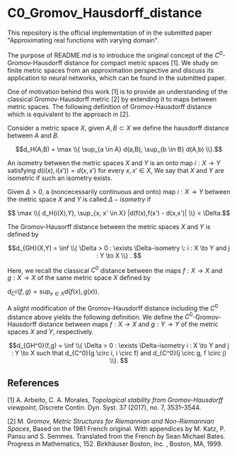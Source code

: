 # C0_Gromov_Hausdorff_distance

This repository is the official implementation of in the submitted paper "Approximating real functions with varying domain".

The purpose of README.md is to introduce the original concept of the $C^0$-Gromov-Hausdorff distance for compact metric spaces [1]. We study on finite metric spaces from an approximation perspective and discuss its application to neural networks, which can be found in the submitted paper.


One of motivation behind this work [1] is to provide an understanding of the classical Gromov-Hausdorff metric [2] by extending it to maps between metric spaces. The following definition of Gromov-Hausdorff distance which is equivalent to the approach in [2].

Consider a metric space $X$, given $A,B \subset X$ we define the hausdorff distance between $A$ and $B$.

$$d_H(A,B) = \max \\{ \sup_{a \in A} d(a,B), \sup_{b \in B} d(A,b) \\}.$$

An isometry between the metric spaces $X$ and $Y$ is an onto map $i : X \to Y$ satisfying $d(i(x),i(x')) = d(x,x')$ for every $x, x' \in X$, We say that $X$ and $Y$ are isometric if such an isometry exists.

Given $\Delta >0$, a (noncecessarily continuous and onto) map $i : X \to Y$ between the metric space $X$ and $Y$ is called $\Delta-isometry$ if

$$ \max \\{ d_H(i(X),Y), \sup_{x, x' \in X} |d(f(x),f(x') - d(x,x')| \\} < \Delta.$$

The Gromov-Hausorff distance between the metric spaces $X$ and $Y$ is defined by

$$d_{GH}(X,Y) = \inf \\{ \Delta > 0 : \exists \Delta-isometry \: i : X \to Y and j : Y \to X   \\} . $$

Here, we recall the classical $C^0$ distance between the maps $f : X \to X$ and $g : X \to X$ of the same metric space $X$ defined by

$d_{C^0}(f,g) = \sup_{x \in X} d(f(x),g(x))$.

A slight modification of the Gromov-Hausdorff distance including the $C^0$ distance above yields the following definition. We define the $C^0$-Gromov-Hausdorff distance between maps $f:X \to X$ and $g :Y \to Y$ of the metric spaces $X$ and $Y$, respectively.

$$d_{GH^0}(f,g) = \inf \\{ \Delta > 0 : \exists \Delta-isometry i : X \to Y and j : Y \to X such that d_{C^0}(g \circ i, i \circ f) and d_{C^0}(j \circ g, f \circ j) \\}. $$




## References

[1] A. Arbeito, C. A. Morales, *Topological stability from Gromov-Hausdorff viewpoint*, Discrete Contin. Dyn. Syst. 37 (2017), no. 7, 3531–3544.

[2] M. Gromov, *Metric Structures for Riemannian and Non-Riemannian Spaces*, Based on the 1981 French original. With appendices by M. Katz, P. Pansu and S. Semmes. Translated from the French by Sean Michael Bates. Progress in Mathematics, 152. Birkhäuser Boston, Inc. , Boston, MA, 1999.
